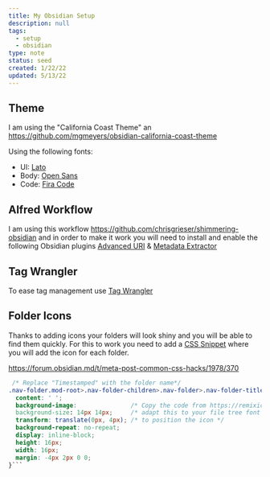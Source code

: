 ```yaml
---
title: My Obsidian Setup
description: null
tags:
  - setup
  - obsidian
type: note
status: seed
created: 1/22/22
updated: 5/13/22
---
```


## Theme

I am using the "California Coast Theme" an https://github.com/mgmeyers/obsidian-california-coast-theme

Using the following fonts:

- UI: [Lato](https://fonts.google.com/specimen/Lato)
- Body: [Open Sans](https://fonts.google.com/specimen/Open+Sans)
- Code: [Fira Code](https://fonts.google.com/specimen/Fira+Code)

## Alfred Workflow
I am using this workflow https://github.com/chrisgrieser/shimmering-obsidian and in order to make it work you will need to install  and enable  the following Obsidian plugins [Advanced URI](https://obsidian.md/plugins?id=obsidian-advanced-uri) & [Metadata Extractor](https://obsidian.md/plugins?id=metadata-extractor)

## Tag Wrangler

To ease  tag management use [Tag Wrangler](obsidian://show-plugin?id=tag-wrangler) 

## Folder Icons
Thanks to adding icons your folders will look shiny and you will be able to find them quickly.
For this to work you need to add a [CSS Snippet](https://help.obsidian.md/How+to/Add+custom+styles#Use+Themes+and+or+CSS+snippets) where you will add the icon for each folder.

https://forum.obsidian.md/t/meta-post-common-css-hacks/1978/370


```css
 /* Replace "Timestamped" with the folder name*/ 
.nav-folder.mod-root>.nav-folder-children>.nav-folder>.nav-folder-title[data-path^="Timestamped👈"] .nav-folder-title-content::before {
  content: ' ';
  background-image:               /* Copy the code from https://remixicon.com/ */
  background-size: 14px 14px;     /* adapt this to your file tree font height */
  transform: translate(0px, 4px); /* to position the icon */
  background-repeat: no-repeat;
  display: inline-block;
  height: 16px;
  width: 16px;
  margin: -4px 2px 0 0;
}```